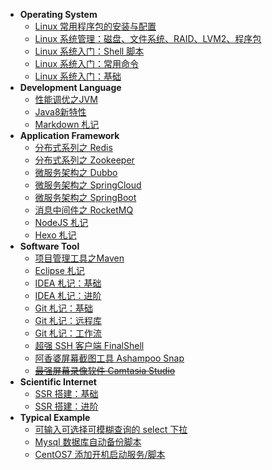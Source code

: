 - **Operating System**
    - [Linux 常用程序包的安装与配置](source/_posts/os-linux-packages-install.md)
    - [Linux 系统管理：磁盘、文件系统、RAID、LVM2、程序包](source/_posts/os-linux-sysadmin-first.md)
    - [Linux 系统入门：Shell 脚本](source/_posts/os-linux-shell.md)
    - [Linux 系统入门：常用命令](source/_posts/os-linux-command.md)
    - [Linux 系统入门：基础](source/_posts/os-linux-basic.md)
- **Development Language**
    - [性能调优之JVM](source/_posts/dl-java-jvm.md)
    - [Java8新特性](source/_posts/dl-java-8.md)
    - [Markdown 札记](source/_posts/dl-markdown.md)
- **Application Framework**
    - [分布式系列之 Redis](source/_posts/af-redis.md)
    - [分布式系列之 Zookeeper](source/_posts/af-zookeeper.md)
    - [微服务架构之 Dubbo](source/_posts/dubbo.md)
    - [微服务架构之 SpringCloud](source/_posts/af-springcloud.md)
    - [微服务架构之 SpringBoot](source/_posts/af-springboot.md)
    - [消息中间件之 RocketMQ](source/_posts/af-mq-rocketmq.md)
    - [NodeJS 札记](source/_posts/af-nodejs.md)
    - [Hexo 札记](source/_posts/af-hexo.md)
- **Software Tool**
    - [项目管理工具之Maven](source/_posts/st-maven.md)
    - [Eclipse 札记](source/_posts/st-eclipse.md)
    - [IDEA 札记：基础](source/_posts/st-idea-basic.md)
    - [IDEA 札记：进阶](source/_posts/st-idea-advanced.md)
    - [Git 札记：基础](source/_posts/st-git-basic.md)
    - [Git 札记：远程库](source/_posts/st-git-remote.md)
    - [Git 札记：工作流](source/_posts/st-git-workflow.md)
    - [超强 SSH 客户端 FinalShell](source/_posts/st-finalshell.md)
    - [阿香婆屏幕截图工具 Ashampoo Snap](source/_posts/st-ashampoo-snap.md)
    - <del>[最强屏幕录像软件 Camtasia Studio](source/_posts/st-camtasia-studio.md)</del>
- **Scientific Internet**
    - [SSR 搭建：基础](source/_posts/si-ssr-basic.md)
    - [SSR 搭建：进阶](source/_posts/si-ssr-advanced.md)
- **Typical Example**
    - [可输入可选择可模糊查询的 select 下拉](source/_posts/te-select.md)
    - [Mysql 数据库自动备份脚本](source/_posts/te-db-backup.md)
    - [CentOS7 添加开机启动服务/脚本](source/_posts/te-script-powerboot.md)
